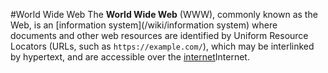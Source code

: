 #World Wide Web
The **World Wide Web** (WWW), commonly known as the Web, is an [information system](/wiki/information system) where documents and other web resources are identified by Uniform Resource Locators (URLs, such as `https://example.com/`), which may be interlinked by hypertext, and are accessible over the [internet](/wiki/internet)Internet. 